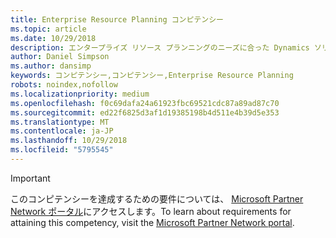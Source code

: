 ```yaml
---
title: Enterprise Resource Planning コンピテンシー
ms.topic: article
ms.date: 10/29/2018
description: エンタープライズ リソース プランニングのニーズに合った Dynamics ソリューションを開発および展開する点で組織の能力を生かすことにより、Microsoft パートナーとなりましょう。
author: Daniel Simpson
ms.author: dansimp
keywords: コンピテンシー,コンピテンシー,Enterprise Resource Planning
robots: noindex,nofollow
ms.localizationpriority: medium
ms.openlocfilehash: f0c69dafa24a61923fbc69521cdc87a89ad87c70
ms.sourcegitcommit: ed22f6825d3af1d19385198b4d511e4b39d5e353
ms.translationtype: MT
ms.contentlocale: ja-JP
ms.lasthandoff: 10/29/2018
ms.locfileid: "5795545"
---
```

>[!IMPORTANT]
><span data-ttu-id="dd745-104">このコンピテンシーを達成するための要件については、 [Microsoft Partner Network ポータル](https://partner.microsoft.com/membership/competencies)にアクセスします。</span><span class="sxs-lookup"><span data-stu-id="dd745-104">To learn about requirements for attaining this competency, visit the [Microsoft Partner Network portal](https://partner.microsoft.com/membership/competencies).</span></span>

<!--
#Enterprise Resource Planning 
Become a Microsoft partner by proving your organization’s caliber in developing and deploying Dynamics solutions for enterprise resource planning needs.

##ERP Reseller option
The Enterprise Resource Planning (ERP) Reseller option is ideal for partners who want to prove their capability by meeting revenue thresholds. Complete all the steps within the option to attain the Enterprise Resource Planning competency.

###Gold

Your organization must meet the performance thresholds.

    - **Developed Markets**
    -   Partner must have earned a total annual gross license revenue of US$175,000
  
    - **Developing Markets**
        - Partner must have earned  a total annual gross license revenue of US$75,000 

        - Meet Revenue Requirements for Microsoft Dynamics AX on Premise & Dynamics AX online; Dynamics GP, Dynamics SL, Dynamics NAV and/or Dynamics 365 Plan or Unified Operations Plan.  
-->



